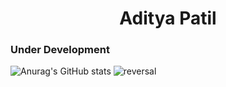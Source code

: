 # <h1 style="text-align: center;">Aditya Patil</h1>

<!--
**PythonHacker24/PythonHacker24** is a ✨ _special_ ✨ repository because its `README.md` (this file) appears on your GitHub profile.

Here are some ideas to get you started:

- 🔭 I’m currently working on ...
- 🌱 I’m currently learning ...
- 👯 I’m looking to collaborate on ...
- 🤔 I’m looking for help with ...
- 💬 Ask me about ...
- 📫 How to reach me: ...
- 😄 Pronouns: ...
- ⚡ Fun fact: ...
-->

### Under Development

![Anurag's GitHub stats](https://github-readme-stats.vercel.app/api?username=PythonHacker24&show_icons=true&theme=dark)
![reversal](https://capsule-render.vercel.app/api?type=rect&text=Hacker&fontAlign=30&fontSize=30&descAlign=60&descAlignY=50&theme=radical)
